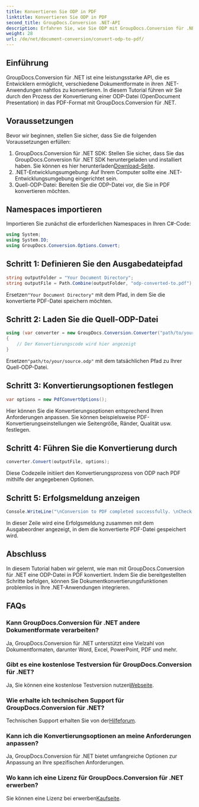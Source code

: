 ```yaml
---
title: Konvertieren Sie ODP in PDF
linktitle: Konvertieren Sie ODP in PDF
second_title: GroupDocs.Conversion .NET-API
description: Erfahren Sie, wie Sie ODP mit GroupDocs.Conversion für .NET in PDF konvertieren. Befolgen Sie unsere Schritt-für-Schritt-Anleitung für eine nahtlose Dokumentenkonvertierung.
weight: 28
url: /de/net/document-conversion/convert-odp-to-pdf/
---
```

## Einführung
GroupDocs.Conversion für .NET ist eine leistungsstarke API, die es Entwicklern ermöglicht, verschiedene Dokumentformate in ihren .NET-Anwendungen nahtlos zu konvertieren. In diesem Tutorial führen wir Sie durch den Prozess der Konvertierung einer ODP-Datei (OpenDocument Presentation) in das PDF-Format mit GroupDocs.Conversion für .NET.
## Voraussetzungen
Bevor wir beginnen, stellen Sie sicher, dass Sie die folgenden Voraussetzungen erfüllen:
1.  GroupDocs.Conversion für .NET SDK: Stellen Sie sicher, dass Sie das GroupDocs.Conversion für .NET SDK heruntergeladen und installiert haben. Sie können es hier herunterladen[Download-Seite](https://releases.groupdocs.com/conversion/net/).
2. .NET-Entwicklungsumgebung: Auf Ihrem Computer sollte eine .NET-Entwicklungsumgebung eingerichtet sein.
3. Quell-ODP-Datei: Bereiten Sie die ODP-Datei vor, die Sie in PDF konvertieren möchten.

## Namespaces importieren
Importieren Sie zunächst die erforderlichen Namespaces in Ihren C#-Code:
```csharp
using System;
using System.IO;
using GroupDocs.Conversion.Options.Convert;
```
## Schritt 1: Definieren Sie den Ausgabedateipfad
```csharp
string outputFolder = "Your Document Directory";
string outputFile = Path.Combine(outputFolder, "odp-converted-to.pdf");
```
 Ersetzen`"Your Document Directory"` mit dem Pfad, in dem Sie die konvertierte PDF-Datei speichern möchten.
## Schritt 2: Laden Sie die Quell-ODP-Datei
```csharp
using (var converter = new GroupDocs.Conversion.Converter("path/to/your/source.odp"))
{
    // Der Konvertierungscode wird hier angezeigt
}
```
 Ersetzen`"path/to/your/source.odp"` mit dem tatsächlichen Pfad zu Ihrer Quell-ODP-Datei.
## Schritt 3: Konvertierungsoptionen festlegen
```csharp
var options = new PdfConvertOptions();
```
Hier können Sie die Konvertierungsoptionen entsprechend Ihren Anforderungen anpassen. Sie können beispielsweise PDF-Konvertierungseinstellungen wie Seitengröße, Ränder, Qualität usw. festlegen.
## Schritt 4: Führen Sie die Konvertierung durch
```csharp
converter.Convert(outputFile, options);
```
Diese Codezeile initiiert den Konvertierungsprozess von ODP nach PDF mithilfe der angegebenen Optionen.
## Schritt 5: Erfolgsmeldung anzeigen
```csharp
Console.WriteLine("\nConversion to PDF completed successfully. \nCheck output in {0}", outputFolder);
```
In dieser Zeile wird eine Erfolgsmeldung zusammen mit dem Ausgabeordner angezeigt, in dem die konvertierte PDF-Datei gespeichert wird.

## Abschluss
In diesem Tutorial haben wir gelernt, wie man mit GroupDocs.Conversion für .NET eine ODP-Datei in PDF konvertiert. Indem Sie die bereitgestellten Schritte befolgen, können Sie Dokumentkonvertierungsfunktionen problemlos in Ihre .NET-Anwendungen integrieren.
## FAQs
### Kann GroupDocs.Conversion für .NET andere Dokumentformate verarbeiten?
Ja, GroupDocs.Conversion für .NET unterstützt eine Vielzahl von Dokumentformaten, darunter Word, Excel, PowerPoint, PDF und mehr.
### Gibt es eine kostenlose Testversion für GroupDocs.Conversion für .NET?
 Ja, Sie können eine kostenlose Testversion nutzen[Webseite](https://releases.groupdocs.com/).
### Wie erhalte ich technischen Support für GroupDocs.Conversion für .NET?
 Technischen Support erhalten Sie von der[Hilfeforum](https://forum.groupdocs.com/c/conversion/11).
### Kann ich die Konvertierungsoptionen an meine Anforderungen anpassen?
Ja, GroupDocs.Conversion für .NET bietet umfangreiche Optionen zur Anpassung an Ihre spezifischen Anforderungen.
### Wo kann ich eine Lizenz für GroupDocs.Conversion für .NET erwerben?
 Sie können eine Lizenz bei erwerben[Kaufseite](https://purchase.groupdocs.com/buy).